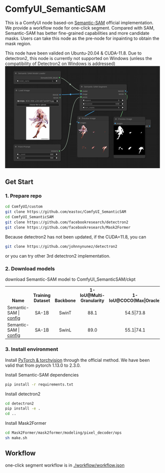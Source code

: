 # ComfyUI_SemanticSAM
This is a ComfyUI node based-on [Semantic-SAM](https://github.com/UX-Decoder/Semantic-SAM) official implementation. We provide a workflow node for one-click segment. Compared with SAM, Semantic-SAM has better fine-grained capabilities and more candidate masks. Users can take this node as the pre-node for inpainting to obtain the mask region.

This node have been valided on Ubuntu-20.04 & CUDA-11.8. Due to detectron2, this node is currently not supported on Windows (unless the compatibility of Detectron2 on Windows is addressed)
![image](./examples/SemanticSAM.png)

## Get Start
### 1. Prepare repo
```sh
cd ComfyUI/custom
git clone https://github.com/eastoc/ComfyUI_SemanticSAM
cd ComfyUI_SemanticSAM
git clone https://github.com/facebookresearch/detectron2
git clone https://github.com/facebookresearch/Mask2Former
```
Because detectron2 has not been updated, if the CUDA=11.8, you can
```sh
git clone https://github.com/johnnynunez/detectron2
```
or you can try other 3rd detectron2 implementation.

### 2. Download models
download Semantic-SAM model to ComfyUI_SemanticSAM/ckpt
<table><tbody>
<!-- START TABLE -->
<!-- TABLE HEADER -->
<th valign="bottom">Name</th>
<th valign="bottom">Training Dataset</th>
<th valign="bottom">Backbone</th>
<th valign="bottom">1-IoU@Multi-Granularity</th>
<th valign="bottom">1-IoU@COCO(Max|Oracle)</th>
<th valign="bottom">download</th>

 <tr><td align="left">Semantic-SAM | <a href="configs/semantic_sam_only_sa-1b_swinT.yaml">config</a></td>
<td align="center">SA-1B</td>
<td align="center">SwinT</td>
<td align="center">88.1</td>
<td align="center">54.5|73.8</td>
<td align="center"><a href="https://github.com/UX-Decoder/Semantic-SAM/releases/download/checkpoint/swint_only_sam_many2many.pth">model</a></td>
   
 <tr><td align="left">Semantic-SAM | <a href="configs/semantic_sam_only_sa-1b_swinL.yaml">config</a></td>
<td align="center">SA-1B</td>
<td align="center">SwinL</td>
<td align="center">89.0</td>
<td align="center">55.1|74.1</td>
<td align="center"><a href="https://github.com/UX-Decoder/Semantic-SAM/releases/download/checkpoint/swinl_only_sam_many2many.pth">model</a></td>

</tbody></table>

### 3. Install environment
Install [PyTorch & torchvision](https://pytorch.org/) through the official method. We have been valid that from pytorch 1.13.0 to 2.3.0.

Install Semantic-SAM dependencies
```sh
pip install -r requirements.txt
```

Install detectron2
```sh
cd detectron2
pip install -e .
cd ..
```
Install Mask2Former
```sh
cd Mask2Former/mask2former/modeling/pixel_decoder/ops
sh make.sh
```

## Workflow

one-click segment workflow is in [./workflow/workflow.json](./workflow/workflow.json)

